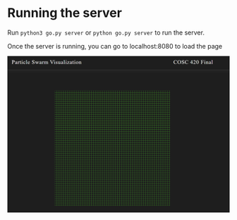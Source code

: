 # Running the server
Run `python3 go.py server` or `python go.py server` to run the server.

Once the server is running, you can go to localhost:8080 to load the page

![basic grid image](swarm-grid.png "Grid")
